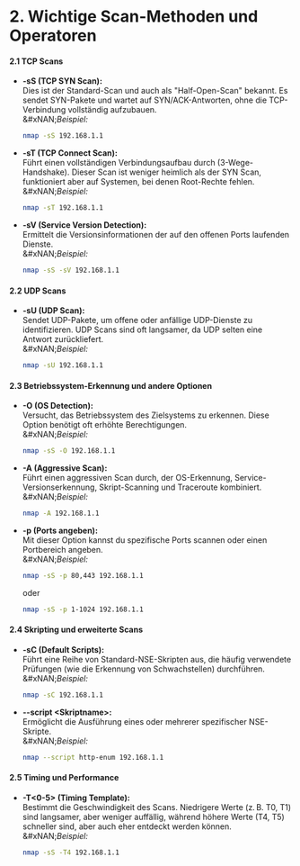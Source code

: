 # 2. Wichtige Scan-Methoden und Operatoren

#### 2.1 TCP Scans

*   **-sS (TCP SYN Scan):**\
    Dies ist der Standard-Scan und auch als "Half-Open-Scan" bekannt. Es sendet SYN-Pakete und wartet auf SYN/ACK-Antworten, ohne die TCP-Verbindung vollständig aufzubauen.\
    &#xNAN;_&#x42;eispiel:_

    ```bash
    nmap -sS 192.168.1.1
    ```
*   **-sT (TCP Connect Scan):**\
    Führt einen vollständigen Verbindungsaufbau durch (3-Wege-Handshake). Dieser Scan ist weniger heimlich als der SYN Scan, funktioniert aber auf Systemen, bei denen Root-Rechte fehlen.\
    &#xNAN;_&#x42;eispiel:_

    ```bash
    nmap -sT 192.168.1.1
    ```
*   **-sV (Service Version Detection):**\
    Ermittelt die Versionsinformationen der auf den offenen Ports laufenden Dienste.\
    &#xNAN;_&#x42;eispiel:_

    ```bash
    nmap -sS -sV 192.168.1.1
    ```

#### 2.2 UDP Scans

*   **-sU (UDP Scan):**\
    Sendet UDP-Pakete, um offene oder anfällige UDP-Dienste zu identifizieren. UDP Scans sind oft langsamer, da UDP selten eine Antwort zurückliefert.\
    &#xNAN;_&#x42;eispiel:_

    ```bash
    nmap -sU 192.168.1.1
    ```

#### 2.3 Betriebssystem-Erkennung und andere Optionen

*   **-O (OS Detection):**\
    Versucht, das Betriebssystem des Zielsystems zu erkennen. Diese Option benötigt oft erhöhte Berechtigungen.\
    &#xNAN;_&#x42;eispiel:_

    ```bash
    nmap -sS -O 192.168.1.1
    ```
*   **-A (Aggressive Scan):**\
    Führt einen aggressiven Scan durch, der OS-Erkennung, Service-Versionserkennung, Skript-Scanning und Traceroute kombiniert.\
    &#xNAN;_&#x42;eispiel:_

    ```bash
    nmap -A 192.168.1.1
    ```
*   **-p (Ports angeben):**\
    Mit dieser Option kannst du spezifische Ports scannen oder einen Portbereich angeben.\
    &#xNAN;_&#x42;eispiel:_

    ```bash
    nmap -sS -p 80,443 192.168.1.1
    ```

    oder

    ```bash
    nmap -sS -p 1-1024 192.168.1.1
    ```

#### 2.4 Skripting und erweiterte Scans

*   **-sC (Default Scripts):**\
    Führt eine Reihe von Standard-NSE-Skripten aus, die häufig verwendete Prüfungen (wie die Erkennung von Schwachstellen) durchführen.\
    &#xNAN;_&#x42;eispiel:_

    ```bash
    nmap -sC 192.168.1.1
    ```
*   **--script \<Skriptname>:**\
    Ermöglicht die Ausführung eines oder mehrerer spezifischer NSE-Skripte.\
    &#xNAN;_&#x42;eispiel:_

    ```bash
    nmap --script http-enum 192.168.1.1
    ```

#### 2.5 Timing und Performance

*   **-T<0-5> (Timing Template):**\
    Bestimmt die Geschwindigkeit des Scans. Niedrigere Werte (z. B. T0, T1) sind langsamer, aber weniger auffällig, während höhere Werte (T4, T5) schneller sind, aber auch eher entdeckt werden können.\
    &#xNAN;_&#x42;eispiel:_

    ```bash
    nmap -sS -T4 192.168.1.1
    ```
